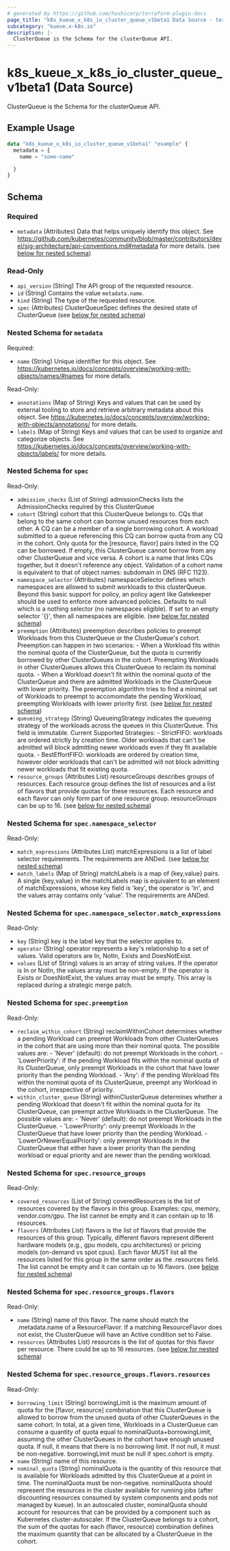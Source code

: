 ```yaml
---
# generated by https://github.com/hashicorp/terraform-plugin-docs
page_title: "k8s_kueue_x_k8s_io_cluster_queue_v1beta1 Data Source - terraform-provider-k8s"
subcategory: "kueue.x-k8s.io"
description: |-
  ClusterQueue is the Schema for the clusterQueue API.
---
```


# k8s_kueue_x_k8s_io_cluster_queue_v1beta1 (Data Source)

ClusterQueue is the Schema for the clusterQueue API.

## Example Usage

```terraform
data "k8s_kueue_x_k8s_io_cluster_queue_v1beta1" "example" {
  metadata = {
    name = "some-name"

  }
}
```

<!-- schema generated by tfplugindocs -->
## Schema

### Required

- `metadata` (Attributes) Data that helps uniquely identify this object. See https://github.com/kubernetes/community/blob/master/contributors/devel/sig-architecture/api-conventions.md#metadata for more details. (see [below for nested schema](#nestedatt--metadata))

### Read-Only

- `api_version` (String) The API group of the requested resource.
- `id` (String) Contains the value `metadata.name`.
- `kind` (String) The type of the requested resource.
- `spec` (Attributes) ClusterQueueSpec defines the desired state of ClusterQueue (see [below for nested schema](#nestedatt--spec))

<a id="nestedatt--metadata"></a>
### Nested Schema for `metadata`

Required:

- `name` (String) Unique identifier for this object. See https://kubernetes.io/docs/concepts/overview/working-with-objects/names/#names for more details.

Read-Only:

- `annotations` (Map of String) Keys and values that can be used by external tooling to store and retrieve arbitrary metadata about this object. See https://kubernetes.io/docs/concepts/overview/working-with-objects/annotations/ for more details.
- `labels` (Map of String) Keys and values that can be used to organize and categorize objects. See https://kubernetes.io/docs/concepts/overview/working-with-objects/labels/ for more details.


<a id="nestedatt--spec"></a>
### Nested Schema for `spec`

Read-Only:

- `admission_checks` (List of String) admissionChecks lists the AdmissionChecks required by this ClusterQueue
- `cohort` (String) cohort that this ClusterQueue belongs to. CQs that belong to the same cohort can borrow unused resources from each other.  A CQ can be a member of a single borrowing cohort. A workload submitted to a queue referencing this CQ can borrow quota from any CQ in the cohort. Only quota for the [resource, flavor] pairs listed in the CQ can be borrowed. If empty, this ClusterQueue cannot borrow from any other ClusterQueue and vice versa.  A cohort is a name that links CQs together, but it doesn't reference any object.  Validation of a cohort name is equivalent to that of object names: subdomain in DNS (RFC 1123).
- `namespace_selector` (Attributes) namespaceSelector defines which namespaces are allowed to submit workloads to this clusterQueue. Beyond this basic support for policy, an policy agent like Gatekeeper should be used to enforce more advanced policies. Defaults to null which is a nothing selector (no namespaces eligible). If set to an empty selector '{}', then all namespaces are eligible. (see [below for nested schema](#nestedatt--spec--namespace_selector))
- `preemption` (Attributes) preemption describes policies to preempt Workloads from this ClusterQueue or the ClusterQueue's cohort.  Preemption can happen in two scenarios:  - When a Workload fits within the nominal quota of the ClusterQueue, but the quota is currently borrowed by other ClusterQueues in the cohort. Preempting Workloads in other ClusterQueues allows this ClusterQueue to reclaim its nominal quota. - When a Workload doesn't fit within the nominal quota of the ClusterQueue and there are admitted Workloads in the ClusterQueue with lower priority.  The preemption algorithm tries to find a minimal set of Workloads to preempt to accomomdate the pending Workload, preempting Workloads with lower priority first. (see [below for nested schema](#nestedatt--spec--preemption))
- `queueing_strategy` (String) QueueingStrategy indicates the queueing strategy of the workloads across the queues in this ClusterQueue. This field is immutable. Current Supported Strategies:  - StrictFIFO: workloads are ordered strictly by creation time. Older workloads that can't be admitted will block admitting newer workloads even if they fit available quota. - BestEffortFIFO: workloads are ordered by creation time, however older workloads that can't be admitted will not block admitting newer workloads that fit existing quota.
- `resource_groups` (Attributes List) resourceGroups describes groups of resources. Each resource group defines the list of resources and a list of flavors that provide quotas for these resources. Each resource and each flavor can only form part of one resource group. resourceGroups can be up to 16. (see [below for nested schema](#nestedatt--spec--resource_groups))

<a id="nestedatt--spec--namespace_selector"></a>
### Nested Schema for `spec.namespace_selector`

Read-Only:

- `match_expressions` (Attributes List) matchExpressions is a list of label selector requirements. The requirements are ANDed. (see [below for nested schema](#nestedatt--spec--namespace_selector--match_expressions))
- `match_labels` (Map of String) matchLabels is a map of {key,value} pairs. A single {key,value} in the matchLabels map is equivalent to an element of matchExpressions, whose key field is 'key', the operator is 'In', and the values array contains only 'value'. The requirements are ANDed.

<a id="nestedatt--spec--namespace_selector--match_expressions"></a>
### Nested Schema for `spec.namespace_selector.match_expressions`

Read-Only:

- `key` (String) key is the label key that the selector applies to.
- `operator` (String) operator represents a key's relationship to a set of values. Valid operators are In, NotIn, Exists and DoesNotExist.
- `values` (List of String) values is an array of string values. If the operator is In or NotIn, the values array must be non-empty. If the operator is Exists or DoesNotExist, the values array must be empty. This array is replaced during a strategic merge patch.



<a id="nestedatt--spec--preemption"></a>
### Nested Schema for `spec.preemption`

Read-Only:

- `reclaim_within_cohort` (String) reclaimWithinCohort determines whether a pending Workload can preempt Workloads from other ClusterQueues in the cohort that are using more than their nominal quota. The possible values are:  - 'Never' (default): do not preempt Workloads in the cohort. - 'LowerPriority': if the pending Workload fits within the nominal quota of its ClusterQueue, only preempt Workloads in the cohort that have lower priority than the pending Workload. - 'Any': if the pending Workload fits within the nominal quota of its ClusterQueue, preempt any Workload in the cohort, irrespective of priority.
- `within_cluster_queue` (String) withinClusterQueue determines whether a pending Workload that doesn't fit within the nominal quota for its ClusterQueue, can preempt active Workloads in the ClusterQueue. The possible values are:  - 'Never' (default): do not preempt Workloads in the ClusterQueue. - 'LowerPriority': only preempt Workloads in the ClusterQueue that have lower priority than the pending Workload. - 'LowerOrNewerEqualPriority': only preempt Workloads in the ClusterQueue that either have a lower priority than the pending workload or equal priority and are newer than the pending workload.


<a id="nestedatt--spec--resource_groups"></a>
### Nested Schema for `spec.resource_groups`

Read-Only:

- `covered_resources` (List of String) coveredResources is the list of resources covered by the flavors in this group. Examples: cpu, memory, vendor.com/gpu. The list cannot be empty and it can contain up to 16 resources.
- `flavors` (Attributes List) flavors is the list of flavors that provide the resources of this group. Typically, different flavors represent different hardware models (e.g., gpu models, cpu architectures) or pricing models (on-demand vs spot cpus). Each flavor MUST list all the resources listed for this group in the same order as the .resources field. The list cannot be empty and it can contain up to 16 flavors. (see [below for nested schema](#nestedatt--spec--resource_groups--flavors))

<a id="nestedatt--spec--resource_groups--flavors"></a>
### Nested Schema for `spec.resource_groups.flavors`

Read-Only:

- `name` (String) name of this flavor. The name should match the .metadata.name of a ResourceFlavor. If a matching ResourceFlavor does not exist, the ClusterQueue will have an Active condition set to False.
- `resources` (Attributes List) resources is the list of quotas for this flavor per resource. There could be up to 16 resources. (see [below for nested schema](#nestedatt--spec--resource_groups--flavors--resources))

<a id="nestedatt--spec--resource_groups--flavors--resources"></a>
### Nested Schema for `spec.resource_groups.flavors.resources`

Read-Only:

- `borrowing_limit` (String) borrowingLimit is the maximum amount of quota for the [flavor, resource] combination that this ClusterQueue is allowed to borrow from the unused quota of other ClusterQueues in the same cohort. In total, at a given time, Workloads in a ClusterQueue can consume a quantity of quota equal to nominalQuota+borrowingLimit, assuming the other ClusterQueues in the cohort have enough unused quota. If null, it means that there is no borrowing limit. If not null, it must be non-negative. borrowingLimit must be null if spec.cohort is empty.
- `name` (String) name of this resource.
- `nominal_quota` (String) nominalQuota is the quantity of this resource that is available for Workloads admitted by this ClusterQueue at a point in time. The nominalQuota must be non-negative. nominalQuota should represent the resources in the cluster available for running jobs (after discounting resources consumed by system components and pods not managed by kueue). In an autoscaled cluster, nominalQuota should account for resources that can be provided by a component such as Kubernetes cluster-autoscaler.  If the ClusterQueue belongs to a cohort, the sum of the quotas for each (flavor, resource) combination defines the maximum quantity that can be allocated by a ClusterQueue in the cohort.
